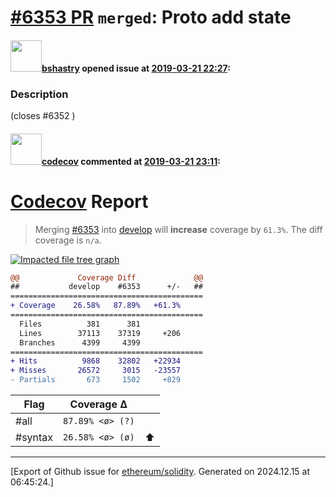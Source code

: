 # [\#6353 PR](https://github.com/ethereum/solidity/pull/6353) `merged`: Proto add state

#### <img src="https://avatars.githubusercontent.com/u/2388185?v=4" width="50">[bshastry](https://github.com/bshastry) opened issue at [2019-03-21 22:27](https://github.com/ethereum/solidity/pull/6353):

### Description

(closes #6352 )

#### <img src="https://avatars.githubusercontent.com/in/254?v=4" width="50">[codecov](https://github.com/apps/codecov) commented at [2019-03-21 23:11](https://github.com/ethereum/solidity/pull/6353#issuecomment-475437334):

# [Codecov](https://codecov.io/gh/ethereum/solidity/pull/6353?src=pr&el=h1) Report
> Merging [#6353](https://codecov.io/gh/ethereum/solidity/pull/6353?src=pr&el=desc) into [develop](https://codecov.io/gh/ethereum/solidity/commit/d8c42a02704403dd6ed7dfb854d299b2e1fdb5c9?src=pr&el=desc) will **increase** coverage by `61.3%`.
> The diff coverage is `n/a`.

[![Impacted file tree graph](https://codecov.io/gh/ethereum/solidity/pull/6353/graphs/tree.svg?width=650&token=87PGzVEwU0&height=150&src=pr)](https://codecov.io/gh/ethereum/solidity/pull/6353?src=pr&el=tree)

```diff
@@             Coverage Diff             @@
##           develop    #6353      +/-   ##
===========================================
+ Coverage    26.58%   87.89%   +61.3%     
===========================================
  Files          381      381              
  Lines        37113    37319     +206     
  Branches      4399     4399              
===========================================
+ Hits          9868    32802   +22934     
+ Misses       26572     3015   -23557     
- Partials       673     1502     +829
```

| Flag | Coverage Δ | |
|---|---|---|
| #all | `87.89% <ø> (?)` | |
| #syntax | `26.58% <ø> (ø)` | :arrow_up: |


-------------------------------------------------------------------------------



[Export of Github issue for [ethereum/solidity](https://github.com/ethereum/solidity). Generated on 2024.12.15 at 06:45:24.]

